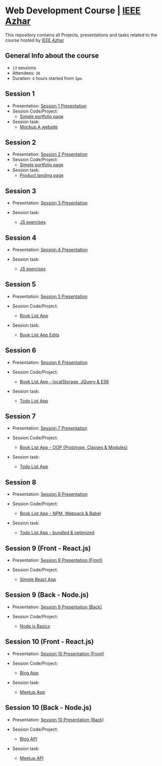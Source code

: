 # Web Development Course | [IEEE Azhar](https://www.facebook.com/IEEE.AlAzhar)

This repository contains all Projects, presentations and tasks related to the course hosted by [IEEE Azhar](https://www.facebook.com/IEEE.AlAzhar)

## General Info about the course

- `13` sessions
- Attendees: `30`
- Duration: `4` hours started from `3pm`.

## Session 1

- Presentation: [Session 1 Presentation](https://docs.google.com/presentation/d/1l2zea2wZmfIadyODijcjP7vArT4e4skyyAEqnqYOqNo/edit?usp=sharing)
- Session Code/Project:
  - [Simple portfolio page](https://github.com/mohamedsaad4/Web-development-Code-Baker-6.0-course--IEEE/tree/session1/code)
- Session task:
  - [Mockup A website](https://github.com/mohamedsaad4/Web-development-Code-Baker-6.0-course--IEEE/tree/session1/task)

## Session 2

- Presentation: [Session 2 Presentation](https://docs.google.com/presentation/d/1CmPbJjWZufAPgfr9ph8IbclaQHk4EFANYNtSmt3Njww/edit?usp=sharing)
- Session Code/Project:
  - [Simple portfolio page](https://github.com/mohamedsaad4/Web-development-Code-Baker-6.0-course--IEEE/tree/session2/code)
- Session task:
  - [Product landing page](https://github.com/mohamedsaad4/Web-development-Code-Baker-6.0-course--IEEE/tree/session2/task)

## Session 3

- Presentation: [Session 3 Presentation](https://js-presentation.netlify.com/)

- Session task:
  - [JS exercises](https://github.com/mohamedsaad4/Web-development-Code-Baker-6.0-course--IEEE/tree/session3/task)

## Session 4

- Presentation: [Session 4 Presentation](https://docs.google.com/presentation/d/1Hg2j95J3_Onjx0bKQMXTrkaiWpTFxTqp3EcOD164esc/edit?usp=sharing)

- Session task:
  - [JS exercises](https://github.com/mohamedsaad4/Web-development-Code-Baker-6.0-course--IEEE/tree/session4/task)

## Session 5

- Presentation: [Session 5 Presentation](https://docs.google.com/presentation/d/1_e_nutXmRVWpByxfEoY9L0b_ms5A-I3Dm9PIVT9U81M/edit?usp=sharing)

- Session Code/Project:

  - [Book List App](https://github.com/mohamedsaad4/Web-development-Code-Baker-6.0-course--IEEE/tree/session5/code)

- Session task:
  - [Book List App Edits](https://github.com/mohamedsaad4/Web-development-Code-Baker-6.0-course--IEEE/tree/session5/task)

## Session 6

- Presentation: [Session 6 Presentation](https://docs.google.com/presentation/d/1abmdfM4qLj30vb_CT928kaJrftDt0q7NkFLw6XJS9_Q/edit?usp=sharing)

- Session Code/Project:

  - [Book List App - localStorage, JQuery & ES6](https://github.com/mohamedsaad4/Web-development-Code-Baker-6.0-course--IEEE/tree/session6/code)

- Session task:
  - [Todo List App](https://github.com/mohamedsaad4/Web-development-Code-Baker-6.0-course--IEEE/tree/session6/task)

## Session 7

- Presentation: [Session 7 Presentation](https://docs.google.com/presentation/d/1BcQfDo05hXa8YCHZBlVd9QnoVXKk2I5MmL1r_EuAD40/edit?usp=sharing)

- Session Code/Project:

  - [Book List App - OOP (Prototype, Classes & Modules)](https://github.com/mohamedsaad4/Web-development-Code-Baker-6.0-course--IEEE/tree/session7/code)

- Session task:
  - [Todo List App](https://github.com/mohamedsaad4/Web-development-Code-Baker-6.0-course--IEEE/tree/session7/task)

## Session 8

- Presentation: [Session 8 Presentation](https://docs.google.com/presentation/d/1mv8-VbwmpE_GmqO7NQm00t2_i3Zlyh7AAuriRtwrBlo/edit?usp=sharing)

- Session Code/Project:

  - [Book List App - NPM, Webpack & Babel](https://github.com/mohamedsaad4/Web-development-Code-Baker-6.0-course--IEEE/tree/session8/code)

- Session task:
  - [Todo List App - bundled & optimized](https://github.com/mohamedsaad4/Web-development-Code-Baker-6.0-course--IEEE/tree/session8/task)

## Session 9 (Front - React.js)

- Presentation: [Session 9 Presentation (Front)](https://docs.google.com/presentation/d/1XQG_DGFmrk1uc_7rE_0KgApXB4sKr0e8XkkHYL_j12k/edit?usp=sharing)

- Session Code/Project:

  - [Simple React App](https://github.com/mohamedsaad4/Web-development-Code-Baker-6.0-course--IEEE/tree/session9/code/front)

## Session 9 (Back - Node.js)

- Presentation: [Session 9 Presentation (Back)](https://docs.google.com/presentation/d/1T0FJFTMyYSR1erlV-_8Re0CiC6yvcEMaQWK3Si40FdE/edit?usp=sharing)

- Session Code/Project:

  - [Node.js Basics](https://github.com/mohamedsaad4/Web-development-Code-Baker-6.0-course--IEEE/tree/session9/code/back)

## Session 10 (Front - React.js)

- Presentation: [Session 10 Presentation (Front)](https://docs.google.com/presentation/d/1h6RccMza1cVdneG_OSPyeXiSEJyK2i5SiH9a0sRTiuA/edit?usp=sharing)

- Session Code/Project:

  - [Blog App](https://github.com/mohamedsaad4/Web-development-Code-Baker-6.0-course--IEEE/tree/session10/code/front)

- Session task:
  - [Meetup App](https://github.com/mohamedsaad4/Web-development-Code-Baker-6.0-course--IEEE/tree/session10/task/front)

## Session 10 (Back - Node.js)

- Presentation: [Session 10 Presentation (Back)](https://docs.google.com/presentation/d/1SRXrPP8YoFAfeXQU8gkwUoCW3H43TuPsWFe--uPCpR8/edit?usp=sharing)

- Session Code/Project:

  - [Blog API](https://github.com/mohamedsaad4/Web-development-Code-Baker-6.0-course--IEEE/tree/session10/code/back)

- Session task:
  - [Meetup API](https://github.com/mohamedsaad4/Web-development-Code-Baker-6.0-course--IEEE/tree/session10/task/back)
